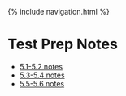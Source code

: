 {% include navigation.html %}
# Test Prep Notes
- [5.1-5.2 notes](https://Gabrielboudreau.github.io/GabrielBoudreau.github.io/notes/week0)
- [5.3-5.4 notes](https://Gabrielboudreau.github.io/GabrielBoudreau.github.io/notes/week1)
- [5.5-5.6 notes](https://Gabrielboudreau.github.io/GabrielBoudreau.github.io/notes/week2)